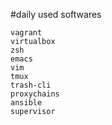#daily used softwares

```
vagrant
virtualbox
zsh
emacs
vim
tmux
trash-cli
proxychains
ansible
supervisor


```
